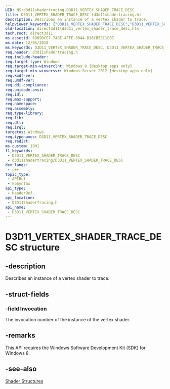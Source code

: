 ```yaml
---
UID: NS:d3d11shadertracing.D3D11_VERTEX_SHADER_TRACE_DESC
title: D3D11_VERTEX_SHADER_TRACE_DESC (d3d11shadertracing.h)
description: Describes an instance of a vertex shader to trace.
helpviewer_keywords: ["D3D11_VERTEX_SHADER_TRACE_DESC","D3D11_VERTEX_SHADER_TRACE_DESC structure [Direct3D 11]","d3d11shadertracing/D3D11_VERTEX_SHADER_TRACE_DESC","direct3d11.d3d11_vertex_shader_trace_desc"]
old-location: direct3d11\d3d11_vertex_shader_trace_desc.htm
tech.root: direct3d11
ms.assetid: 6D69DCE7-74BE-4FFE-8044-B16CB5EC1C07
ms.date: 12/05/2018
ms.keywords: D3D11_VERTEX_SHADER_TRACE_DESC, D3D11_VERTEX_SHADER_TRACE_DESC structure [Direct3D 11], d3d11shadertracing/D3D11_VERTEX_SHADER_TRACE_DESC, direct3d11.d3d11_vertex_shader_trace_desc
req.header: d3d11shadertracing.h
req.include-header: 
req.target-type: Windows
req.target-min-winverclnt: Windows 8 [desktop apps only]
req.target-min-winversvr: Windows Server 2012 [desktop apps only]
req.kmdf-ver: 
req.umdf-ver: 
req.ddi-compliance: 
req.unicode-ansi: 
req.idl: 
req.max-support: 
req.namespace: 
req.assembly: 
req.type-library: 
req.lib: 
req.dll: 
req.irql: 
targetos: Windows
req.typenames: D3D11_VERTEX_SHADER_TRACE_DESC
req.redist: 
ms.custom: 19H1
f1_keywords:
 - D3D11_VERTEX_SHADER_TRACE_DESC
 - d3d11shadertracing/D3D11_VERTEX_SHADER_TRACE_DESC
dev_langs:
 - c++
topic_type:
 - APIRef
 - kbSyntax
api_type:
 - HeaderDef
api_location:
 - D3D11ShaderTracing.h
api_name:
 - D3D11_VERTEX_SHADER_TRACE_DESC
---
```


# D3D11_VERTEX_SHADER_TRACE_DESC structure


## -description

Describes an instance of a vertex shader to trace.

## -struct-fields

### -field Invocation

The invocation number of the instance of the vertex shader.

## -remarks

This API requires the Windows Software Development Kit (SDK) for Windows 8.

## -see-also

<a href="https://docs.microsoft.com/windows/desktop/direct3d11/d3d11-graphics-reference-shader-structures">Shader Structures</a>

